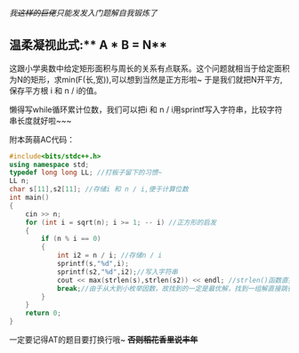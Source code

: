 ######  我~~这样的巨佬~~只能发发入门题解自我锻炼了

## 温柔凝视此式:** A * B = N**

这跟小学奥数中给定矩形面积与周长的关系有点联系。这个问题就相当于给定面积为N的矩形，求min(F(长,宽)),可以想到当然是正方形啦~
于是我们就把N开平方,保存平方根 i 和 n / i的值。

懒得写while循环累计位数，我们可以把i 和 n / i用sprintf写入字符串，比较字符串长度就好啦~~~

附本蒟蒻AC代码：


```cpp
#include<bits/stdc++.h>
using namespace std;
typedef long long LL; //打板子留下的习惯~
LL n;
char s[11],s2[11]; //存储i 和 n / i,便于计算位数
int main()
{
    cin >> n;
    for (int i = sqrt(n); i >= 1; -- i) //正方形的启发
    {
        if (n % i == 0)
        {
            int i2 = n / i; //存储n / i
            sprintf(s,"%d",i);
            sprintf(s2,"%d",i2);//写入字符串
            cout << max(strlen(s),strlen(s2)) << endl; //strlen()函数直接搞定位数问题
            break;//由于从大到小枚举因数，故找到的一定是最优解，找到一组解直接跳循环
        }
    }
    return 0;
}
```

一定要记得AT的题目要打换行哦~ ~~**否则稻花香里说丰年**~~